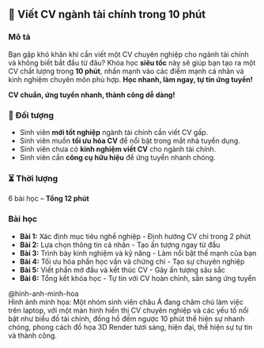 ## 📌 Viết CV ngành tài chính trong 10 phút  

### Mô tả  
Bạn gặp khó khăn khi cần viết một CV chuyên nghiệp cho ngành tài chính và không biết bắt đầu từ đâu? Khóa học **siêu tốc** này sẽ giúp bạn tạo ra một CV chất lượng trong **10 phút**, nhấn mạnh vào các điểm mạnh cá nhân và kinh nghiệm chuyên môn phù hợp. **Học nhanh, làm ngay, tự tin ứng tuyển!**

**CV chuẩn, ứng tuyển nhanh, thành công dễ dàng!**

### 🎯 Đối tượng  
- Sinh viên **mới tốt nghiệp** ngành tài chính cần viết CV gấp.  
- Sinh viên muốn **tối ưu hóa CV** để nổi bật trong mắt nhà tuyển dụng.  
- Sinh viên chưa có **kinh nghiệm viết CV** cho ngành tài chính.  
- Sinh viên cần **công cụ hữu hiệu** để ứng tuyển nhanh chóng.  

### ⏳ Thời lượng  
6 bài học – **Tổng 12 phút**  

### Bài học  
- **Bài 1:** Xác định mục tiêu nghề nghiệp - Định hướng CV chỉ trong 2 phút  
- **Bài 2:** Lựa chọn thông tin cá nhân - Tạo ấn tượng ngay từ đầu  
- **Bài 3:** Trình bày kinh nghiệm và kỹ năng - Làm nổi bật thế mạnh của bạn  
- **Bài 4:** Tối ưu hóa phần học vấn và chứng chỉ - Tạo sự chuyên nghiệp  
- **Bài 5:** Viết phần mở đầu và kết thúc CV - Gây ấn tượng sâu sắc  
- **Bài 6:** Tổng kết khóa học - Tự tin với CV hoàn chỉnh, sẵn sàng ứng tuyển  

@hinh-anh-minh-hoa  
Hình ảnh minh họa: Một nhóm sinh viên châu Á đang chăm chú làm việc trên laptop, với một màn hình hiển thị CV chuyên nghiệp và các yếu tố nổi bật như biểu đồ tài chính, đồng hồ đếm ngược 10 phút thể hiện sự nhanh chóng, phong cách đồ họa 3D Render tươi sáng, hiện đại, thể hiện sự tự tin và thành công.